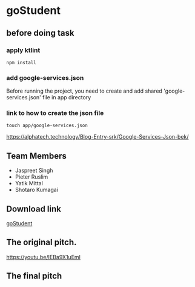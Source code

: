 # goStudent
## before doing task
### apply ktlint
```
npm install
```
### add google-services.json
Before running the project, you need to create and add shared 'google-services.json' file in app directory

### link to how to create the json file
```
touch app/google-services.json
```
https://alphatech.technology/Blog-Entry-srk/Google-Services-Json-bek/


## Team Members
- Jaspreet Singh
- Pieter Ruslim
- Yatik Mittal
- Shotaro Kumagai

## Download link
[goStudent](https://github.com/shotarokuma/goStudent/files/10172151/app-debug.apk.zip)


## The original pitch.
https://youtu.be/IEBa9X1uEmI

## The final pitch
